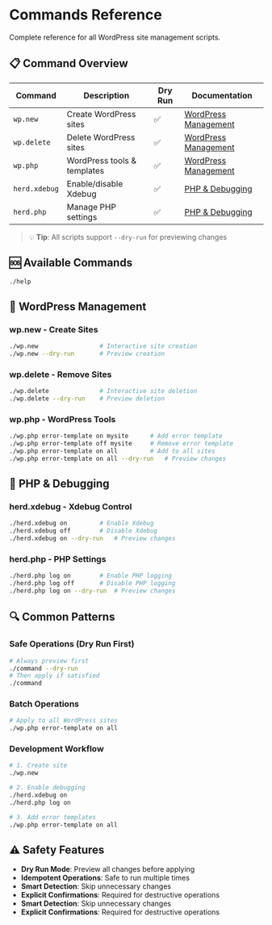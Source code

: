 # Commands Reference

Complete reference for all WordPress site management scripts.

## 📋 Command Overview

| Command | Description | Dry Run | Documentation |
|---------|-------------|---------|---------------|
| `wp.new` | Create WordPress sites | ✅ | [WordPress Management](WORDPRESS-COMMANDS.md#wpnew---wordpress-site-creation) |
| `wp.delete` | Delete WordPress sites | ✅ | [WordPress Management](WORDPRESS-COMMANDS.md#wpdelete---wordpress-site-deletion) |
| `wp.php` | WordPress tools & templates | ✅ | [WordPress Management](dWORDPRESS-COMMANDS.md#wpphp---wordpress-tools--templates) |
| `herd.xdebug` | Enable/disable Xdebug | ✅ | [PHP & Debugging](HERD-COMMANDS.md#herdxdebug---xdebug-management) |
| `herd.php` | Manage PHP settings | ✅ | [PHP & Debugging](HERD-COMMANDS.md#herdphp---php-settings-management) |

> 💡 **Tip**: All scripts support `--dry-run` for previewing changes

## 🆘 Available Commands

```bash
./help
```

## 🚀 WordPress Management

### wp.new - Create Sites
```bash
./wp.new                 # Interactive site creation
./wp.new --dry-run       # Preview creation
```

### wp.delete - Remove Sites  
```bash
./wp.delete              # Interactive site deletion
./wp.delete --dry-run    # Preview deletion
```

### wp.php - WordPress Tools
```bash
./wp.php error-template on mysite      # Add error template
./wp.php error-template off mysite     # Remove error template
./wp.php error-template on all         # Add to all sites
./wp.php error-template on all --dry-run   # Preview changes
```

## 🐛 PHP & Debugging

### herd.xdebug - Xdebug Control
```bash
./herd.xdebug on         # Enable Xdebug
./herd.xdebug off        # Disable Xdebug
./herd.xdebug on --dry-run   # Preview changes
```

### herd.php - PHP Settings
```bash
./herd.php log on        # Enable PHP logging
./herd.php log off       # Disable PHP logging
./herd.php log on --dry-run  # Preview changes
```

## 🔍 Common Patterns

### Safe Operations (Dry Run First)
```bash
# Always preview first
./command --dry-run
# Then apply if satisfied
./command
```

### Batch Operations
```bash
# Apply to all WordPress sites
./wp.php error-template on all
```

### Development Workflow
```bash
# 1. Create site
./wp.new

# 2. Enable debugging
./herd.xdebug on
./herd.php log on

# 3. Add error templates
./wp.php error-template on all
```

## ⚠️ Safety Features

- **Dry Run Mode**: Preview all changes before applying
- **Idempotent Operations**: Safe to run multiple times
- **Smart Detection**: Skip unnecessary changes
- **Explicit Confirmations**: Required for destructive operations
- **Smart Detection**: Skip unnecessary changes
- **Explicit Confirmations**: Required for destructive operations
